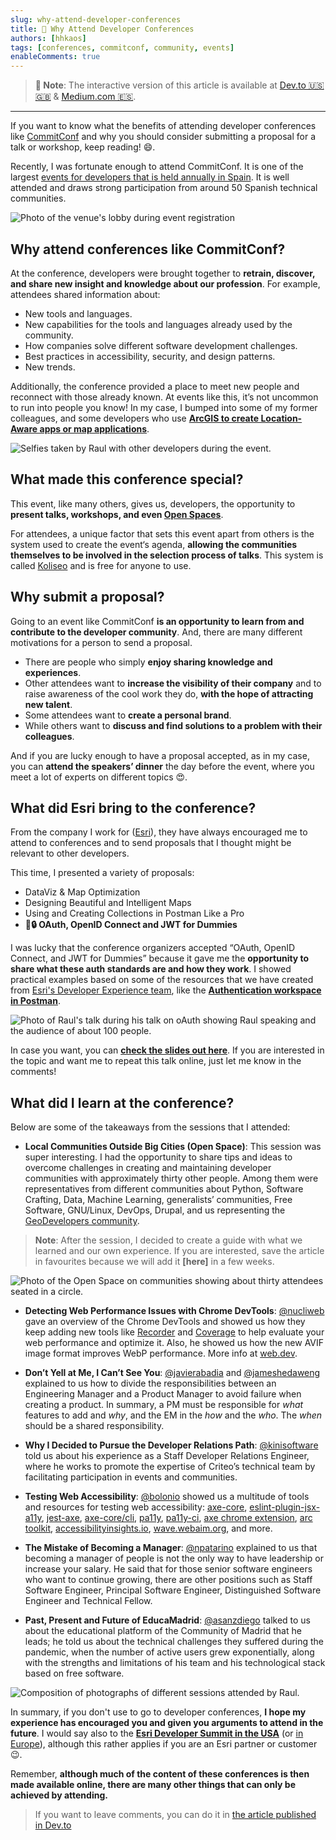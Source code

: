 ```yaml
---
slug: why-attend-developer-conferences
title: 👥 Why Attend Developer Conferences
authors: [hhkaos]
tags: [conferences, commitconf, community, events]
enableComments: true 
---
```


> **📄 Note**: The interactive version of this article is available at [Dev.to 🇺🇸🇬🇧](https://dev.to/hhkaos/why-attend-developer-conferences-59b3) & [Medium.com 🇪🇸](https://medium.com/@hhkaos/por-qu%C3%A9-asistir-a-conferencias-para-desarrolladores-4c22cbe132cf).

---

If you want to know what the benefits of attending developer conferences like [CommitConf](https://2023.commit-conf.com/en/) and why you should consider submitting a proposal for a talk or workshop, keep reading! 😄.

Recently, I was fortunate enough to attend CommitConf. It is one of the largest [events for developers that is held annually in Spain](https://twitter.com/i/lists/1571289000886910977). It is well attended and draws strong participation from around 50 Spanish technical communities.

![Photo of the venue's lobby during event registration](./commitconf23-checkin.jpg)

## Why attend conferences like CommitConf?

At the conference, developers were brought together to **retrain, discover, and share new insight and knowledge about our profession**. For example, attendees shared information about:

* New tools and languages.
* New capabilities for the tools and languages already used by the community.
* How companies solve different software development challenges.
* Best practices in accessibility, security, and design patterns.
* New trends.

Additionally, the conference provided a place to meet new people and reconnect with those already known. At events like this, it’s not uncommon to run into people you know! In my case, I bumped into some of my former colleagues, and some developers who use **[ArcGIS to create Location-Aware apps or map applications](https://developers.arcgis.com/documentation/mapping-apis-and-services/)**.

![Selfies taken by Raul with other developers during the event.](./commitconf23-developers.jpg)

## What made this conference special?

This event, like many others, gives us, developers, the opportunity to **present talks, workshops, and even [Open Spaces](https://en.wikipedia.org/wiki/Open_Space_Technology)**.

For attendees, a unique factor that sets this event apart from others is the system used to create the event‘s agenda, **allowing the communities themselves to be involved in the selection process of talks**. This system is called [Koliseo](https://koliseo.com/) and is free for anyone to use.

## Why submit a proposal?

Going to an event like CommitConf **is an opportunity to learn from and contribute to the developer community**. And, there are many different motivations for a person to send a proposal.

* There are people who simply **enjoy sharing knowledge and experiences**. 
* Other attendees want to **increase the visibility of their company** and to raise awareness of the cool work they do, **with the hope of attracting new talent**. 
* Some attendees want to **create a personal brand**.
* While others want to **discuss and find solutions to a problem with their colleagues**.

And if you are lucky enough to have a proposal accepted, as in my case, you can **attend the speakers’ dinner** the day before the event, where you meet a lot of experts on different topics 😍. 

## What did Esri bring to the conference?

From the company I work for ([Esri](http://esri.com/)), they have always encouraged me to attend to conferences and to send proposals that I thought might be relevant to other developers.

This time, I presented a variety of proposals:

* DataViz & Map Optimization
* Designing Beautiful and Intelligent Maps
* Using and Creating Collections in Postman Like a Pro
* **🔑🔒 OAuth, OpenID Connect and JWT for Dummies**

I was lucky that the conference organizers accepted “OAuth, OpenID Connect, and JWT for Dummies” because it gave me the **opportunity to share what these auth standards are and how they work**. I showed practical examples based on some of the resources that we have created from [Esri's Developer Experience team](https://www.youtube.com/playlist?list=PL0VMTWv3XRwWL4zG7rB8SlHkE5XXbd5OW), like the **[Authentication workspace in Postman](https://www.postman.com/esridevs/workspace/authentication-in-arcgis/overview)**.

![Photo of Raul's talk during his talk on oAuth showing Raul speaking and the audience of about 100 people.](./commitconf23-raul-jimenez-ortega.jpg)

In case you want, you can **[check the slides out here](https://bit.ly/oauth-commit)**. If you are interested in the topic and want me to repeat this talk online, just let me know in the comments!

## What did I learn at the conference?

Below are some of the takeaways from the sessions that I attended:

* **Local Communities Outside Big Cities (Open Space)**: This session was super interesting. I had the opportunity to share tips and ideas to overcome challenges in creating and maintaining developer communities with approximately thirty other people. Among them were representatives from different communities about Python, Software Crafting, Data, Machine Learning, generalists’ communities, Free Software, GNU/Linux, DevOps, Drupal, and us representing the [GeoDevelopers community](https://meetup.com/es-ES/geo-developers).

> **Note**: After the session, I decided to create a guide with what we learned and our own experience. If you are interested, save the article in favourites because we will add it **[here]** in a few weeks.


![Photo of the Open Space on communities showing about thirty attendees seated in a circle.](./commitcont23-openspace.jpg)

* **Detecting Web Performance Issues with Chrome DevTools**: [@nucliweb](https://twitter.com/nucliweb) gave an overview of the Chrome DevTools and showed us how they keep adding new tools like [Recorder](https://developer.chrome.com/docs/devtools/recorder/) and [Coverage](https://developer.chrome.com/docs/devtools/coverage/) to help evaluate your web performance and optimize it. Also, he showed us how the new AVIF image format improves WebP performance. More info at [web.dev](https://web.dev/).

* **Don’t Yell at Me, I Can’t See You**: [@javierabadia](https://twitter.com/javierabadia) and [@jameshedaweng](https://twitter.com/jameshedaweng) explained to us how to divide the responsibilities between an Engineering Manager and a Product Manager to avoid failure when creating a product. In summary, a PM must be responsible for *what* features to add and *why*, and the EM in the *how* and the *who*. The *when* should be a shared responsibility.

* **Why I Decided to Pursue the Developer Relations Path**: [@kinisoftware](https://twitter.com/kinisoftware) told us about his experience as a Staff Developer Relations Engineer, where he works to promote the expertise of Criteo’s technical team by facilitating participation in events and communities.

* **Testing Web Accessibility**: [@bolonio](https://twitter.com/bolonio) showed us a multitude of tools and resources for testing web accessibility: [axe-core](https://github.com/dequelabs/axe-core), [eslint-plugin-jsx-a11y](https://www.npmjs.com/package/eslint-plugin-jsx-a11y), [jest-axe](https://www.npmjs.com/package/jest-axe), [axe-core/cli](https://www.npmjs.com/package/@axe-core/cli), [pa11y](https://pa11y.org/), [pa11y-ci](https://github.com/pa11y/pa11y-ci), [axe chrome extension](http://deque.com/axe), [arc toolkit](http://paciellogroup.com/toolkit), [accessibilityinsights.io](http://accessibilityinsights.io/), [wave.webaim.org](https://wave.webaim.org/), and more.

* **The Mistake of Becoming a Manager**: [@npatarino](https://twitter.com/npatarino) explained to us that becoming a manager of people is not the only way to have leadership or increase your salary. He said that for those senior software engineers who want to continue growing, there are other positions such as Staff Software Engineer, Principal Software Engineer, Distinguished Software Engineer and Technical Fellow.

* **Past, Present and Future of EducaMadrid**: [@asanzdiego](https://twitter.com/asanzdiego) talked to us about the educational platform of the Community of Madrid that he leads; he told us about the technical challenges they suffered during the pandemic, when the number of active users grew exponentially, along with the strengths and limitations of his team and his technological stack based on free software.


![Composition of photographs of different sessions attended by Raul.](./commitconf23-techsessions.jpg)

In summary, if you don't use to go to developer conferences, **I hope my experience has encouraged you and given you arguments to attend in the future**. I would say also to the **[Esri Developer Summit in the USA](https://www.esri.com/en-us/about/events/devsummit/)** (or [in Europe](https://www.esri.com/en-us/about/events/devsummit-europe/save-date)), although this rather applies if you are an Esri partner or customer 😉.

Remember, **although much of the content of these conferences is then made available online, there are many other things that can only be achieved by attending.**

> If you want to leave comments, you can do it in [the article published in Dev.to](https://dev.to/hhkaos/why-attend-developer-conferences-59b3)